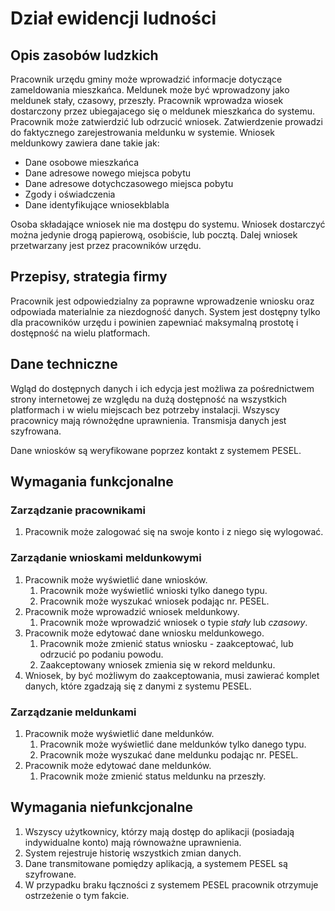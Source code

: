 # Dział ewidencji ludności
## Opis zasobów ludzkich
Pracownik urzędu gminy może wprowadzić informacje dotyczące zameldowania mieszkańca. Meldunek może być wprowadzony jako meldunek stały, czasowy, przeszły. Pracownik wprowadza wiosek dostarczony przez ubiegajacego się o meldunek mieszkańca do systemu. Pracownik może zatwierdzić lub odrzucić wniosek. Zatwierdzenie prowadzi do faktycznego zarejestrowania meldunku w systemie.
Wniosek meldunkowy zawiera dane takie jak:

* Dane osobowe mieszkańca
* Dane adresowe nowego miejsca pobytu
* Dane adresowe dotychczasowego miejsca pobytu
* Zgody i oświadczenia
* Dane identyfikujące wniosekblabla

Osoba składające wniosek nie ma dostępu do systemu. Wniosek dostarczyć można jedynie drogą papierową, osobiście, lub pocztą. Dalej wniosek przetwarzany jest przez pracowników urzędu.

## Przepisy, strategia firmy
Pracownik jest odpowiedzialny za poprawne wprowadzenie wniosku oraz odpowiada materialnie za niezdogność danych. System jest dostępny tylko dla pracowników urzędu i powinien zapewniać maksymalną prostotę i dostępność na wielu platformach.

## Dane techniczne
Wgląd do dostępnych danych i ich edycja jest możliwa za pośrednictwem strony internetowej ze względu na dużą dostępność na wszystkich platformach i w wielu miejscach bez potrzeby instalacji. Wszyscy pracownicy mają równożędne uprawnienia. Transmisja danych jest szyfrowana.

Dane wniosków są weryfikowane poprzez kontakt z systemem PESEL.

## Wymagania funkcjonalne

### Zarządzanie pracownikami
1. Pracownik może zalogować się na swoje konto i z niego się wylogować.

### Zarządanie wnioskami meldunkowymi

1. Pracownik może wyświetlić dane wniosków.
   1. Pracownik może wyświetlić wnioski tylko danego typu.
   2. Pracownik może wyszukać wniosek podając nr. PESEL.
2. Pracownik może wprowadzić wniosek meldunkowy.
   1. Pracownik może wprowadzić wniosek o typie _stały_ lub _czasowy_.
3. Pracownik może edytować dane wniosku meldunkowego.
   1. Pracownik może zmienić status wniosku - zaakceptować, lub odrzucić po podaniu powodu.
   2. Zaakceptowany wniosek zmienia się w rekord meldunku.
4. Wniosek, by być możliwym do zaakceptowania, musi zawierać komplet danych, które zgadzają się z danymi z systemu PESEL.

### Zarządzanie meldunkami

1. Pracownik może wyświetlić dane meldunków.
   1. Pracownik może wyświetlić dane meldunków tylko danego typu.
   2. Pracownik może wyszukać dane meldunku podając nr. PESEL.
3. Pracownik może edytować dane meldunków.
   1. Pracownik może zmienić status meldunku na przeszły.

## Wymagania niefunkcjonalne

1. Wszyscy użytkownicy, którzy mają dostęp do aplikacji (posiadają indywidualne konto) mają równoważne uprawnienia.
2. System rejestruje historię wszystkich zmian danych.
3. Dane transmitowane pomiędzy aplikacją, a systemem PESEL są szyfrowane.
4. W przypadku braku łączności z systemem PESEL pracownik otrzymuje ostrzeżenie o tym fakcie.